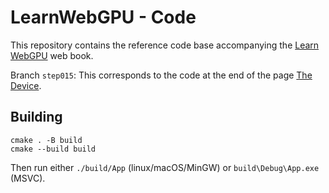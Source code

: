 LearnWebGPU - Code
==================

This repository contains the reference code base accompanying the [Learn WebGPU](learnwgpu.com) web book.

Branch `step015`: This corresponds to the code at the end of the page [The Device](learnwgpu.com/getting-started/the-device.html).

Building
--------

```
cmake . -B build
cmake --build build
```

Then run either `./build/App` (linux/macOS/MinGW) or `build\Debug\App.exe` (MSVC).
